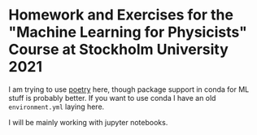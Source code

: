 Homework and Exercises for the "Machine Learning for Physicists" Course at Stockholm University 2021
===

I am trying to use [poetry](https://python-poetry.org/) here, though package support in conda for ML stuff is probably better. If you want to use conda I have an old `environment.yml` laying here.

I will be mainly working with jupyter notebooks. 


